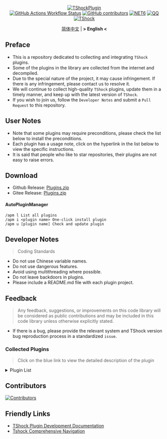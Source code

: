 <div align = "center">
  
[![TShockPlugin](https://socialify.git.ci/UnrealMultiple/TShockPlugin/image?description=1&descriptionEditable=A%20TShock%20Chinese%20Plugin%20Collection%20Repository&forks=1&issues=1&language=1&logo=https%3A%2F%2Fgithub.com%2FUnrealMultiple%2FTShockPlugin%2Fblob%2Fmaster%2Ficon.png%3Fraw%3Dtrue&name=1&pattern=Circuit%20Board&pulls=1&stargazers=1&theme=Auto)](https://github.com/UnrealMultiple/TShockPlugin)  
[![GitHub Actions Workflow Status](https://img.shields.io/github/actions/workflow/status/UnrealMultiple/TShockPlugin/.github%2Fworkflows%2Fbuild.yml)](https://github.com/UnrealMultiple/TShockPlugin/actions)
[![GitHub contributors](https://img.shields.io/github/contributors/UnrealMultiple/TShockPlugin?style=flat)](https://github.com/UnrealMultiple/TShockPlugin/graphs/contributors)
[![NET6](https://img.shields.io/badge/Core-%20.NET_6-blue)](https://dotnet.microsoft.com/zh-cn/)
[![QQ](https://img.shields.io/badge/QQ-EB1923?logo=tencent-qq&logoColor=white)](https://qm.qq.com/cgi-bin/qm/qr?k=54tOesIU5g13yVBNFIuMBQ6AzjgE6f0m&jump_from=webapi&authKey=6jzafzJEqQGzq7b2mAHBw+Ws5uOdl83iIu7CvFmrfm/Xxbo2kNHKSNXJvDGYxhSW)
[![TShock](https://img.shields.io/badge/TShock5.2.0-2B579A.svg?&logo=TShock&logoColor=white)](https://github.com/Pryaxis/TShock)

[简体中文](README.md) | **&gt; English &lt;**

</div>

## Preface
- This is a repository dedicated to collecting and integrating `TShock` plugins.
- Some of the plugins in the library are collected from the internet and decompiled.
- Due to the special nature of the project, it may cause infringement. If there is any infringement, please contact us to resolve it.
- We will continue to collect high-quality `TShock` plugins, update them in a timely manner, and keep up with the latest version of `TShock`.
- If you wish to join us, follow the `Developer Notes` and submit a `Pull Request` to this repository.


## User Notes

- Note that some plugins may require preconditions, please check the list below to install the preconditions.
- Each plugin has a usage note, click on the hyperlink in the list below to view the specific instructions.
- It is said that people who like to star repositories, their plugins are not easy to raise errors.

## Download

- Github Release: [Plugins.zip](https://github.com/UnrealMultiple/TShockPlugin/releases/download/V1.0.0.0/Plugins.zip)
- Gitee Release: [Plugins.zip](https://gitee.com/kksjsj/TShockPlugin/releases/download/V1.0.0.0/Plugins.zip)
#### AutoPluginManager
    /apm l List all plugins
    /apm i <plugin name> One-click install plugin
    /apm u [plugin name] Check and update plugin
## Developer Notes

> Coding Standards

- Do not use Chinese variable names.
- Do not use dangerous features.
- Avoid using multithreading where possible.
- Do not leave backdoors in plugins.
- Please include a README.md file with each plugin project.

## Feedback

> Any feedback, suggestions, or improvements on this code library will be considered as public contributions and may be included in this code library unless otherwise explicitly stated.

- If there is a bug, please provide the relevant system and TShock version bug reproduction process in a standardized `issue`.

### Collected Plugins

> Click on the blue link to view the detailed description of the plugin

<Details>
<Summary>Plugin List</Summary>

| Plugin Name                                                          |                                 Plugin Description                                 |                                                                   Precondition                                                                   |
|----------------------------------------------------------------------|:----------------------------------------------------------------------------------:|:------------------------------------------------------------------------------------------------------------------------------------------------:|
| [ChattyBridge](src/ChattyBridge/README.md)                           |                            Used for cross-server chat.                             |                                                                        No                                                                        |
| [EconomicsAPI](src/EconomicsAPI/README.md)                           |                            Economic plugin prerequisite                            |                                                                        No                                                                        |
| [Economics.RPG](src/Economics.RPG/README.md)                         |                                        RPG                                         |                                                      [EconomicsAPI](src/EconomicsAPI/README.md)                                                      |
| [Economics.WeaponPlus](src/Economics.WeaponPlus/README.md)           |                                  Enhance weapons                                   |                                                      [EconomicsAPI](src/EconomicsAPI/README.md)                                                      |
| [Economics.Deal](src/Economics.RPG/README.md)                        |                                   Trading plugin                                   |                                                      [EconomicsAPI](src/EconomicsAPI/README.md)                                                      |
| [Economics.Shop](src/Economics.Shop/README.md)                       |                                    Store plugin                                    | [EconomicsAPI](src/EconomicsAPI/README.md)<br>[Economics.RPG](src/https://github.com/UnrealMultiple/TShockPlugin/blob/master/Economics.RPG/README.md) |
| [Economics.Skill](src/Economics.Skill/README.md)                     |                                    Skill plugin                                    | [EconomicsAPI](src/EconomicsAPI/README.md)<br>[Economics.RPG](src/https://github.com/UnrealMultiple/TShockPlugin/blob/master/Economics.RPG/README.md) |
| [Economics.Regain](src/Economics.Regain/README.md)                   |                                   Item recycling                                   |                                                      [EconomicsAPI](src/EconomicsAPI/README.md)                                                      |
| [Economics.Projectile](src/Economics.Projectile/README.md)           |                                 Custom projectile                                  |                                [EconomicsAPI](src/EconomicsAPI/README.md)<br>[Economics.RPG](src/Economics.RPG/README.md)                                |
| [Economics.NPC](src/Economics.NPC/README.md)                         |                                Custom monster loot                                 |                                                      [EconomicsAPI](src/EconomicsAPI/README.md)                                                      |
| [Economics.Task](src/Economics.Task/README.md)                       |                                    Task plugin                                     | [EconomicsAPI](src/EconomicsAPI/README.md)<br>[Economics.RPG](src/https://github.com/UnrealMultiple/TShockPlugin/blob/master/Economics.RPG/README.md) |
| [CreateSpawn](src/CreateSpawn/README.md)                             |                          Spawn point building generation                           |                                                                        No                                                                        |
| [AutoBroadcast](src/AutoBroadcast/README.md)                         |                                Automatic broadcast                                 |                                                                        No                                                                        |
| [AutoTeam](src/AutoTeam/README_EN.md)                                |                                      AutoTeam                                      |                                                                        No                                                                        |
| [BridgeBuilder](src/BridgeBuilder/README.md)                         |                                Quick bridge laying                                 |                                                                        No                                                                        |
| [OnlineGiftPackage](src/OnlineGiftPackage/README.md)                 |                                  Online gift pack                                  |                                                                        No                                                                        |
| [LifemaxExtra](src/LifemaxExtra/README.md)                           |                         Eat more Life Fruits/Life Crystal                          |                                                                        No                                                                        |
| [DisableMonsLoot](src/DisableMonsLoot/README.md)                     |                           Prohibit monster drop rewards                            |                                                                        No                                                                        |
| [PermaBuff](src/PermaBuff/README.md)                                 |                                   Permanent Buff                                   |                                                                        No                                                                        |
| [ShortCommand](src/ShortCommand/README.md)                           |                                   Short Command                                    |                                                                        No                                                                        |
| [ProgressBag](src/ProgressBag/README.md)                             |                                 Progress gift pack                                 |                                                                        No                                                                        |
| [CriticalHit](src/CriticalHit/README.md)                             |                                     Hit prompt                                     |                                                                        No                                                                        |
| [Back](src/Back/README_EN.md)                                        |                            Return to the point of death                            |                                                                        No                                                                        |
| [BanNpc](src/BanNpc/README.md)                                       |                             Prevent monster generation                             |                                                                        No                                                                        |
| [MapTeleport](src/MapTp/READM_EN.md)                                 |                         Double-click the map to teleport.                          |                                                                        No                                                                        |
| [RandReSpawn](src/RandRespawn/README.md)                             |                                 Random spawn point                                 |                                                                        No                                                                        |
| [CGive](src/CGive/README.md)                                         |                                  Offline commands                                  |                                                                        No                                                                        |
| [RainbowChat](src/RainbowChat/README.md)                             |                                 Random chat color                                  |                                                                        No                                                                        |
| [NormalDropsBags](src/NormalDropsBags/README.md)                     |                      Drop Treasure Bags at normal difficulty.                      |                                                                        No                                                                        |
| [DisableSurfaceProjectiles](src/DisableSurfaceProjectiles/README.md) |                            Prohibit surface projectiles                            |                                                                        No                                                                        |
| [RecipesBrowser](src/RecipesBrowser/README.md)                       |                                   Crafting Table                                   |                                                                        No                                                                        |
| [DisableGodMod](src/DisableGodMod/README.md)                         |                        Prevent player from being invincible                        |                                                                        No                                                                        |
| [TownNPCHomes](src/TownNPCHomes/README.md)                           |                                   NPC quick home                                   |                                                                        No                                                                        |
| [RegionView](src/RegionView/README.md)                               |                              Display area boundaries                               |                                                                        No                                                                        |
| [Noagent](src/Noagent/README.md)                                     |                          Prohibit proxy IP from entering                           |                                                                        No                                                                        |
| [SwitchCommands](src/SwitchCommands/README.md)                       |                             Execute commands in region                             |                                                                        No                                                                        |
| [GolfRewards](src/GolfRewards/README.md)                             |                                    Golf Rewards                                    |                                                                        No                                                                        |
| [DataSync](src/DataSync/README.md)                                   |                              Progress synchronization                              |                                                                        No                                                                        |
| [ProgressRestrict](src/ProgressRestrict/README.md)                   |                              Super progress detection                              |                                                          [DataSync](src/DataSync/README.md)                                                          |
| [PacketsStop](src/PacketsStop/README.md)                             |                                Packet interception                                 |                                                                        No                                                                        |
| [DeathDrop](src/DeathDrop/README.md)                                 |                      Random and custom loot for monster death                      |                                                                        No                                                                        |
| [DTEntryBlock](src/DTEntryBlock/README.md)                           |                       Prevent entry into dungeons or temples                       |                                                                        No                                                                        |
| [PerPlayerLoot](src/PerPlayerLoot/README.md)                         |                           Separate chest for player loot                           |                                                                        No                                                                        |
| [PvPer](src/PvPer/README.md)                                         |                                    Duel system                                     |                                                                        No                                                                        |
| [DumpTerrariaID](src/DumpTerrariaID/README.md)                       |                                 Query Terraria ID                                  |                                                                        No                                                                        |
| [DamageStatistic](src/DamageStatistic/README.md)                     |                                 Damage statistics                                  |                                                                        No                                                                        |
| [AdditionalPylons](src/AdditionalPylons/README.md)                   |                             Place more crystal towers                              |                                                                        No                                                                        |
| [History](src/History/README.md)                                     |                                History grid record                                 |                                                                        No                                                                        |
| [Invincibility](src/Invincibility/README.md)                         |                             Time-limited invincibility                             |                                                                        No                                                                        |
| [Ezperm](src/Ezperm/README.md)                                       |                              Batch change permissions                              |                                                                        No                                                                        |
| [AutoClear](src/Autoclear/README.md)                                 |                           Intelligent automatic cleaning                           |                                                                        No                                                                        |
| [EssentialsPlus](src/EssentialsPlus/README.md)                       |                              More management commands                              |                                                                        No                                                                        |
| [ShowArmors](src/ShowArmors/README.md)                               |                               Display equipment bar                                |                                                                        No                                                                        |
| [VeinMiner](src/VeinMiner/README_EN.md)                              |                                    Chain mining                                    |                                                                        No                                                                        |
| [PersonalPermission](src/PersonalPermission/README.md)               |                      Set permissions individually for players                      |                                                                        No                                                                        |
| [ItemPreserver](src/ItemPreserver/README.md)                         |                           Specified items do not consume                           |                                                                        No                                                                        |
| [SimultaneousUseFix](src/SimultaneousUseFix/README.md)               |         Solve problems like stuck double hammer and star spin machine gun          |                                      [Chireiden.TShock.Omni](src/https://github.com/sgkoishi/yaaiomni/releases)                                      |
| [Challenger](src/Challenger/README.md)                               |                                  Challenger mode                                   |                                                                        No                                                                        |
| [MiniGamesAPI](src/MiniGamesAPI/README.md)                           |                              Bean paste mini game API                              |                                                                        No                                                                        |
| [BuildMaster](src/BuildMaster/README.md)                             |                       Red Bean Mini Game·Master Builder Mode                       |                                                      [MiniGamesAPI](src/MiniGamesAPI/README.md)                                                      |
| [journeyUnlock](src/journeyUnlock/README.md)                         |                                Unlock Journey Items                                |                                                                        No                                                                        |
| [ListPlugins](src/ListPlugins/README.md)                             |                               List Installed Plugins                               |                                                                        No                                                                        |
| [BagPing](src/BagPing/README_EN.md)                                  |                              Mark Treasure Bag on Map                              |                                                                        No                                                                        |
| [ServerTools](src/ServerTools/README.md)                             |                              Server Management Tools                               |                                                                        No                                                                        |
| [Platform](src/Platform/README.md)                                   |                              Determine Player Device                               |                                                                        No                                                                        |
| [CaiLib](src/CaiLib/README.md)                                       |                               Cai’s Preload Library                                |                                                                        No                                                                        |
| [GenerateMap](src/GenerateMap/README.md)                             |                                 Generate Map Image                                 |                                                            [CaiLib](src/CaiLib/README.md)                                                            |
| [RestInventory](src/RestInventory/README.md)                         |                       Provide REST Query Backpack Interface                        |                                                                        No                                                                        |
| [WikiLangPackLoader](src/WikiLangPackLoader/README.md)               |                     Load Chinese Wiki Language Pack for Server                     |                                                                        No                                                                        |
| [HelpPlus](src/HelpPlus/README_EN.md)                                |                            Fix and Enhance Help Command                            |                                                                        No                                                                        |
| [CaiBot](src/CaiBot/README.md)                                       |                             CaiBot(QQ) Adapter Plugin                              |                                                              Built-in Precondition                                                               |
| [HouseRegion](src/HouseRegion/README.md)                             |                                Land Claiming Plugin                                |                                                                        No                                                                        |
| [SignInSign](src/SignInSign/README.md)                               |                               Signboard Login Plugin                               |                                                                        No                                                                        |
| [WeaponPlusCostCoin](src/WeaponPlusCostCoin/README.md)               |                          Weapon Enhancement Coin Version                           |                                                                        No                                                                        |
| [Respawn](src/Respawn/README.md)                                     |                            Respawn at the Deadth Place                             |                                                                        No                                                                        |
| [EndureBoost](src/EndureBoost/README.md)                             |                  Long Duration Buff After Certain Amount of Items                  |                                                                        No                                                                        |
| [AnnouncementBoxPlus](src/AnnouncementBoxPlus/README.md)             |                        Enhance Broadcast Box Functionality                         |                                                                        No                                                                        |
| [ConsoleSql](src/ConsoleSql/README.md)                               |                 Allow You to Execute SQL Statements in the Console                 |                                                                        No                                                                        |
| [ProgressControl](src/ProgressControls/README.md)                    |                         Planbook (Automate Server Control)                         |                                                                        No                                                                        |
| [RealTime](src/RealTime/README.md)                                   |                       Synchronize Server Time with Real Time                       |                                                                        No                                                                        |
| [GoodNight](src/GoodNight/README.md)                                 |                                       Curfew                                       |                                                                        No                                                                        |
| [Musicplayer](src/musicplayer/README.md)                             |                                Simple Music Player                                 |                                                                        No                                                                        |
| [TimerKeeper](src/TimerKeeper/README.md)                             |                                  Save Timer State                                  |                                                                        No                                                                        |
| [Chameleon](src/Chameleon/README.md)                                 |                          Login Before Entering the Server                          |                                                                        No                                                                        |
| [AutoPluginManager](src/AutoPluginManager/README.md)                 |                         One-Click Automatic Plugin Update                          |                                                                        No                                                                        |
| [SpclPerm](src/SpclPerm/README.md)                                   |                              Server Owner Privileges                               |                                                                        No                                                                        |
| [MonsterRegen](src/MonsterRegen/README.md)                           |                           Monster Progress Regeneration                            |                                                                        No                                                                        |
| [HardPlayerDrop](src/HardPlayerDrop/README.md)                       |                         Hardcore Death Drops Life Crystals                         |                                                                        No                                                                        |
| [ReFishTask](src/ReFishTask/README.md)                               |                       Automatically Refresh Fisherman Tasks                        |                                                                        No                                                                        |
| [Sandstorm](src/Sandstorm/README.md)                                 |                                  Toggle Sandstorm                                  |                                                                        No                                                                        |
| [RandomBroadcast](src/RandomBroadcast/README.md)                     |                                  Random Broadcast                                  |                                                                        No                                                                        |
| [BedSet](src/BedSet/README.md)                                       |                            Set and Record Respawn Point                            |                                                                        No                                                                        |
| [ConvertWorld](src/ConvertWorld/README.md)                           |                       Defeat Monsters to Convert World Items                       |                                                                        No                                                                        |
| [AutoStoreItems](src/AutoStoreItems/README.md)                       |                                   Auto Save Item                                   |                                                                        No                                                                        |
| [ZHIPlayerManager](src/ZHIPlayerManager/README.md)                   |                          zZhi's Player Management Plugin                           |                                                                        No                                                                        |
| [SpawnInfra](src/SpawnInfra/README.md)                               |                           Generate Basic Infrastructure                            |                                                                        No                                                                        |
| [CNPCShop](src/CNPCShop/README.md)                                   |                                  Custom NPC Shop                                   |                                                                        No                                                                        |
| [SessionSentinel](src/SessionSentinel/README.md)                     |              Handle Players Not Sending Data Packets for a Long Time               |                                                                        No                                                                        |
| [TeleportRequest](src/TeleportRequest/README_EN.md)                  |                                  Teleport Request                                  |                                                                        No                                                                        |
| [CaiRewardChest](src/CaiRewardChest/README.md)                       | Convert Naturally Generated Chests into Reward Chests that Everyone Can Claim Once |                                                                        No                                                                        |
| [ProxyProtocolSocket](src/ProxyProtocolSocket/README.md)             |                         Accept proxy protocol connections                          |                                                                        No                                                                        |
| [UnseenInventory](src/UnseenInventory/README.md)                     |       Allows the server to generate items that are normally 'unobtainable'.        |                                                                        No                                                                        |
| [ChestRestore](src/ChestRestore/README.md)                           |                              Infinite chest items                                  |                                                                        No                                                                        |

</Details>

## Contributors

[![Contributors](https://stats.deeptrain.net/contributor/UnrealMultiple/TShockPlugin)](https://github.com/UnrealMultiple/TShockPlugin/graphs/contributors)

## Friendly Links

- [TShock Plugin Development Documentation](https://github.com/ACaiCat/TShockPluginDocument)
- [Tshock Comprehensive Navigation](https://github.com/UnrealMultiple/Tshock-nav)
